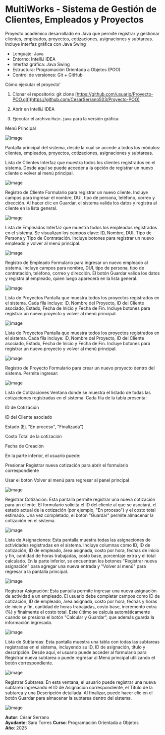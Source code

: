 # MultiWorks - Sistema de Gestión de Clientes, Empleados y Proyectos

Proyecto académico desarrollado en Java que permite registrar y gestionar clientes, empleados, proyectos, cotizaciones, asignaciones y subtareas. Incluye interfaz gráfica con Java Swing 

- Lenguaje: Java
- Entorno: IntelliJ IDEA
- Interfaz gráfica: Java Swing
- Estructura: Programación Orientada a Objetos (POO)
- Control de versiones: Git + GitHub

Cómo ejecutar el proyecto'

1. Clonar el repositorio:
   git clone [https://github.com/usuario/Proyecto-POO.git](https://github.com/CesarSerrano503/Proyecto-POO)

2. Abrir en IntelliJ IDEA

3. Ejecutar el archivo `Main.java` para la versión gráfica


Menú Principal

![image](https://github.com/user-attachments/assets/9de5d363-aa51-47a6-bf98-f12f2aaed021)

Pantalla principal del sistema, desde la cual se accede a todos los módulos: clientes, empleados, proyectos, cotizaciones, asignaciones y subtareas.

 Lista de Clientes
Interfaz que muestra todos los clientes registrados en el sistema. Desde aquí se puede acceder a la opción de registrar un nuevo cliente o volver al menú principal.

![image](https://github.com/user-attachments/assets/69ab72c7-c131-4986-a2b9-11e60f439c31)

Registro de Cliente
Formulario para registrar un nuevo cliente. Incluye campos para ingresar el nombre, DUI, tipo de persona, teléfono, correo y dirección.
Al hacer clic en Guardar, el sistema valida los datos y registra al cliente en la lista general.

![image](https://github.com/user-attachments/assets/2a99c586-8ed7-477b-9e15-d5ae47349947)


 Lista de Empleados
Interfaz que muestra todos los empleados registrados en el sistema. Se visualizan los campos clave: ID, Nombre, DUI, Tipo de Persona y Tipo de Contratación.
Incluye botones para registrar un nuevo empleado y volver al menú principal.

![image](https://github.com/user-attachments/assets/04d9b16f-c4c5-460e-af3b-3043b651b634)

Registro de Empleado
Formulario para ingresar un nuevo empleado al sistema. Incluye campos para nombre, DUI, tipo de persona, tipo de contratación, teléfono, correo y dirección.
El botón Guardar valida los datos y registra al empleado, quien luego aparecerá en la lista general.

![image](https://github.com/user-attachments/assets/c839f42e-b973-4537-8a7d-084d057e84d4)

 Lista de Proyectos
Pantalla que muestra todos los proyectos registrados en el sistema. Cada fila incluye: ID, Nombre del Proyecto, ID del Cliente asociado, Estado, Fecha de Inicio y Fecha de Fin.
Incluye botones para registrar un nuevo proyecto y volver al menú principal.

![image](https://github.com/user-attachments/assets/7f549d5f-f04a-4b73-98a4-932b00ae8967)

 Lista de Proyectos
Pantalla que muestra todos los proyectos registrados en el sistema. Cada fila incluye: ID, Nombre del Proyecto, ID del Cliente asociado, Estado, Fecha de Inicio y Fecha de Fin.
Incluye botones para registrar un nuevo proyecto y volver al menú principal.

![image](https://github.com/user-attachments/assets/3bed100e-efde-4502-8d28-bcd32cc8bdc8)


Registro de Proyecto
Formulario para crear un nuevo proyecto dentro del sistema. Permite ingresar:

![image](https://github.com/user-attachments/assets/896ba32d-b182-4ad8-8a72-18446cc325b8)

Lista de Cotizaciones
Ventana donde se muestra el listado de todas las cotizaciones registradas en el sistema.
Cada fila de la tabla presenta:

ID de Cotización

ID del Cliente asociado

Estado (Ej. "En proceso", "Finalizada")

Costo Total de la cotización

Fecha de Creación

En la parte inferior, el usuario puede:

Presionar Registrar nueva cotización para abrir el formulario correspondiente

Usar el botón Volver al menú para regresar al panel principal

![image](https://github.com/user-attachments/assets/80df4e22-0d34-4b91-ab33-278ecf6f8f97)

 Registrar Cotización: Esta pantalla permite registrar una nueva cotización para un cliente. 
 El formulario solicita el ID del cliente al que se asociará, el estado actual de la cotización (por ejemplo, "En proceso") y el costo total estimado. Una vez completado, el botón "Guardar" permite almacenar la cotización en el sistema.
 
![image](https://github.com/user-attachments/assets/55c6bd45-3790-4bca-a941-356f3c3b3cd6)

 Lista de Asignaciones: Esta pantalla muestra todas las asignaciones de actividades registradas en el sistema. Incluye columnas como ID, ID de cotización, ID de empleado, área asignada, costo por hora, fechas de inicio y fin, cantidad de 
 horas trabajadas, costo base, porcentaje extra y el total calculado. En la parte inferior, se encuentran los botones "Registrar nueva asignación" para agregar una nueva entrada y "Volver al menú" para regresar a la pantalla principal.
 
![image](https://github.com/user-attachments/assets/0b471649-fbf3-4f74-b6bf-bd1a041e59a2)


 Registrar Asignación: Esta pantalla permite ingresar una nueva asignación de actividad a 
 un empleado. El usuario debe completar campos como ID de cotización, ID de empleado, área asignada, costo por hora, fechas y horas de inicio y fin, cantidad de horas trabajadas, costo base, incremento extra (%) y finalmente el costo total.
 Este último se calcula automáticamente cuando se presiona el botón "Calcular y Guardar", que además guarda la información ingresada.
 
![image](https://github.com/user-attachments/assets/e11d4c58-1d60-4dd0-a3f6-add849f57007)


Lista de Subtareas: Esta pantalla muestra una tabla con todas las subtareas registradas en el sistema, incluyendo su ID, ID de asignación, título y descripción. Desde aquí, el usuario puede acceder al formulario para Registrar nueva subtarea o puede regresar al 
Menú principal utilizando el botón correspondiente.

![image](https://github.com/user-attachments/assets/9cb6dd95-49ed-441b-8da4-2db95c34236f)

Registrar Subtarea: En esta ventana, el usuario puede registrar una nueva subtarea ingresando el ID de Asignación correspondiente, el Título de la subtarea y una Descripción detallada. Al finalizar, puede hacer clic en el botón Guardar para almacenar la 
subtarea dentro del sistema.

![image](https://github.com/user-attachments/assets/395838c1-8cac-40d0-8306-6df72237e044)











**Autor**: César Serrano  
**Ayudante**: Sara Torres
**Curso**: Programación Orientada a Objetos  
**Año**: 2025
